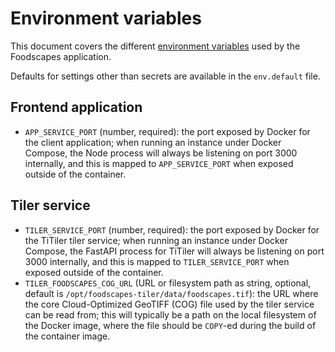 # Environment variables

This document covers the different [environment
variables](https://en.wikipedia.org/wiki/Environment_variable) used by the
Foodscapes application.

Defaults for settings other than secrets are available in the `env.default`
file.

## Frontend application

- `APP_SERVICE_PORT` (number, required): the port exposed by Docker for the
  client application; when running an instance under Docker Compose, the Node
  process will always be listening on port 3000 internally, and this is mapped
  to `APP_SERVICE_PORT` when exposed outside of the container.

## Tiler service

- `TILER_SERVICE_PORT` (number, required): the port exposed by Docker for the
  TiTiler tiler service; when running an instance under Docker Compose, the
  FastAPI process for TiTiler will always be listening on port 3000 internally,
  and this is mapped to `TILER_SERVICE_PORT` when exposed outside of the
  container.
- `TILER_FOODSCAPES_COG_URL` (URL or filesystem path as string, optional,
  default is `/opt/foodscapes-tiler/data/foodscapes.tif`): the URL where the
  core Cloud-Optimized GeoTIFF (COG) file used by the tiler service can be read
  from; this will typically be a path on the local filesystem of the Docker
  image, where the file should be `COPY`-ed during the build of the container
  image.
